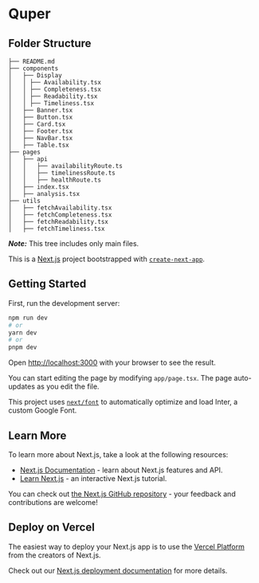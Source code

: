 # Quper

## Folder Structure

```
├── README.md
├── components
│   ├── Display
│   │ ├── Availability.tsx
│   │ ├── Completeness.tsx
│   │ ├── Readability.tsx
│   │ ├── Timeliness.tsx
│   ├── Banner.tsx
│   ├── Button.tsx
│   ├── Card.tsx
│   ├── Footer.tsx
│   ├── NavBar.tsx
│   ├── Table.tsx
├── pages
│   ├── api
│   │	├── availabilityRoute.ts
│   │	├── timelinessRoute.ts
│   │	├── healthRoute.ts
│   ├── index.tsx
│   ├── analysis.tsx
├── utils
│   ├── fetchAvailability.tsx
│   ├── fetchCompleteness.tsx
│   ├── fetchReadability.tsx
│   ├── fetchTimeliness.tsx
```

**_Note:_** This tree includes only main files.


This is a [Next.js](https://nextjs.org/) project bootstrapped with [`create-next-app`](https://github.com/vercel/next.js/tree/canary/packages/create-next-app).

## Getting Started

First, run the development server:

```bash
npm run dev
# or
yarn dev
# or
pnpm dev
```

Open [http://localhost:3000](http://localhost:3000) with your browser to see the result.

You can start editing the page by modifying `app/page.tsx`. The page auto-updates as you edit the file.

This project uses [`next/font`](https://nextjs.org/docs/basic-features/font-optimization) to automatically optimize and load Inter, a custom Google Font.

## Learn More

To learn more about Next.js, take a look at the following resources:

- [Next.js Documentation](https://nextjs.org/docs) - learn about Next.js features and API.
- [Learn Next.js](https://nextjs.org/learn) - an interactive Next.js tutorial.

You can check out [the Next.js GitHub repository](https://github.com/vercel/next.js/) - your feedback and contributions are welcome!

## Deploy on Vercel

The easiest way to deploy your Next.js app is to use the [Vercel Platform](https://vercel.com/new?utm_medium=default-template&filter=next.js&utm_source=create-next-app&utm_campaign=create-next-app-readme) from the creators of Next.js.

Check out our [Next.js deployment documentation](https://nextjs.org/docs/deployment) for more details.

